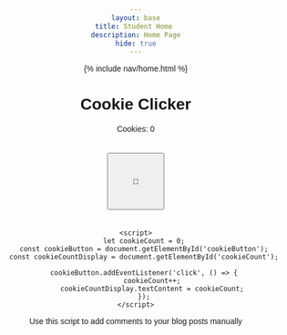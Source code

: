 ```yaml
---
layout: base
title: Student Home 
description: Home Page
hide: true
---
```

{% include nav/home.html %}

<html lang="en">
<head>
    <meta charset="UTF-8">
    <meta name="viewport" content="width=device-width, initial-scale=1.0">
    <title>Simple Cookie Clicker</title>
    <style>
        body {
            text-align: center;
            font-family: Arial, sans-serif;
        }
        #cookieButton {
            width: 100px;
            height: 100px;
            margin: 20px;
        }
    </style>
</head>
<body>
    <h1>Cookie Clicker</h1>
    <p>Cookies: <span id="cookieCount">0</span></p>
    <button id="cookieButton">🍪</button>

    <script>
        let cookieCount = 0;
        const cookieButton = document.getElementById('cookieButton');
        const cookieCountDisplay = document.getElementById('cookieCount');

        cookieButton.addEventListener('click', () => {
            cookieCount++;
            cookieCountDisplay.textContent = cookieCount;
        });
    </script>
</body>
</html>

Use this script to add comments to your blog posts manually

<script src="https://utteranc.es/client.js"
        repo="kushs_2025/kush1434"
        issue-term="title"
        label="blogpost-comment"
        theme="github-light"
        crossorigin="anonymous"
        async>
</script>